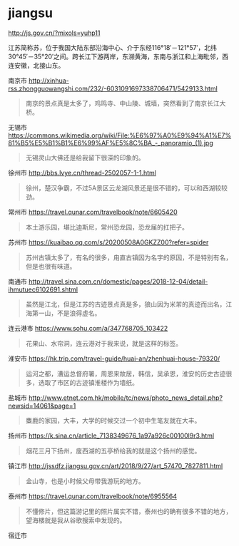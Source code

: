 # jiangsu

http://js.gov.cn/?mixols=yuhp11

江苏简称苏，位于我国大陆东部沿海中心、介于东经116°18′－121°57′，北纬30°45′－35°20′之间。跨长江下游两岸，东濒黄海，东南与浙江和上海毗邻，西连安徽，北接山东。

南京市 http://xinhua-rss.zhongguowangshi.com/232/-6031091697338706471/5429133.html

> 南京的景点真是太多了，鸡鸣寺、中山陵、城墙，突然看到了南京长江大桥。

无锡市 https://commons.wikimedia.org/wiki/File:%E6%97%A0%E9%94%A1%E7%81%B5%E5%B1%B1%E6%99%AF%E5%8C%BA_-_panoramio_(1).jpg

> 无锡灵山大佛还是给我留下很深的印象的。

徐州市 http://bbs.lvye.cn/thread-2502057-1-1.html

> 徐州，楚汉争霸，不过5A景区云龙湖风景还是很不错的，可以和西湖较较劲。

常州市 https://travel.qunar.com/travelbook/note/6605420

> 本土游乐园，堪比迪斯尼，常州恐龙园，恐龙届的扛把子。

苏州市 https://kuaibao.qq.com/s/20200508A0GKZZ00?refer=spider

> 苏州古镇太多了，有名的很多，甪直古镇因为名字的原因，不是特别有名，但是也很有味道。

南通市 http://travel.sina.com.cn/domestic/pages/2018-12-04/detail-ihmutuec6102691.shtml

> 虽然是江北，但是江苏的古迹景点真是多，狼山因为米芾的真迹而出名，江海第一山，不是浪得虚名。

连云港市 https://www.sohu.com/a/347768705_103422

> 花果山、水帘洞，连云港对于我来说，就是这样的标签。

淮安市 https://hk.trip.com/travel-guide/huai-an/zhenhuai-house-79320/

> 运河之都，漕运总督府署，周恩来故居，韩信，吴承恩，淮安的历史古迹很多，选取了市区的古迹镇淮楼作为墙纸。

盐城市 http://www.etnet.com.hk/mobile/tc/news/photo_news_detail.php?newsid=14061&page=1

> 麋鹿的家园，大丰，大学的时候交过一个初中生笔友就在大丰。

扬州市 https://k.sina.cn/article_7138349676_1a97a926c00100l9r3.html

> 烟花三月下扬州，廋西湖的五亭桥给我的就是这个扬州的感觉。

镇江市 http://jssdfz.jiangsu.gov.cn/art/2018/9/27/art_57470_7827811.html

> 金山寺，也是小时候父母带我游玩的地方。

泰州市 https://travel.qunar.com/travelbook/note/6955564

> 不懂修片，但这篇游记里的照片属实不错，泰州也的确有很多不错的地方，望海楼就是我从谷歌搜索中发现的。

宿迁市